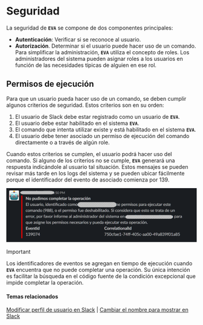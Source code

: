 # Seguridad

La seguridad de **`EVA`** se compone de dos componentes principales:

- **Autenticación**: Verificar si se reconoce al usuario.
- **Autorización**. Determinar si el usuario puede hacer uso de un comando. Para simplificar la administración, **`EVA`** utiliza el concepto de roles. Los administradores del sistema pueden asignar roles a los usuarios en función de las necesidades típicas de alguien en ese rol.

## Permisos de ejecución

Para que un usuario pueda hacer uso de un comando, se deben cumplir algunos criterios de seguridad. Estos criterios son en su orden:

1. El usuario de Slack debe estar registrado como un usuario de **`EVA`**.
2. El usuario debe estar habilitado en el sistema **`EVA`**.
3. El comando que intenta utilizar existe y está habilitado en el sistema **`EVA`**.
4. El usuario debe tener asociado un permiso de ejecución del comando directamente o a través de algún role.

Cuando estos criterios se cumplen, el usuario podrá hacer uso del comando. Si alguno de los criterios no se cumple, **`EVA`** generará una respuesta indicándole al usuario tal situación. Estos mensajes se pueden revisar más tarde en los logs del sistema y se pueden ubicar fácilmente porque el identificador del evento de asociado comienza por 139.

![Salida del evento 139074](../images/eventid-139074.png "Salida del evento 139074")

> [!IMPORTANT]
> Los identificadores de eventos se agregan en tiempo de ejecución cuando **`EVA`** encuentra que no puede completar una operación. Su única intención es facilitar la búsqueda en el código fuente de la condición excepcional que impide completar la operación.

#### Temas relacionados

[Modificar perfil de usuario en Slack](https://slack.com/intl/en-co/help/articles/204092246) | [Cambiar el nombre para mostrar en Slack](https://slack.com/intl/en-co/help/articles/204092246)